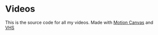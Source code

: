 # Videos

This is the source code for all my videos. 
Made with [Motion Canvas](https://motioncanvas.io/) and [VHS](https://github.com/charmbracelet/vhs)
